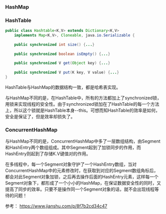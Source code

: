 

### HashMap

### HashTable

```java
public class Hashtable<K,V> extends Dictionary<K,V> 
    implements Map<K,V>, Cloneable, java.io.Serializable {
    
    public synchronized int size() {...}
 
    public synchronized boolean isEmpty() {...}
 
    public synchronized V get(Object key) {...}
 
    public synchronized V put(K key, V value) {...}
}
```

HashTable与HashMap的数据结构一致，都是哈希表实现。

与HashMap不同的是，在HashTable中，所有的方法都加上了synchronized锁，用锁来实现线程的安全性。由于synchronized锁加在了HashTable的每一个方法上，所以这个锁就是HashTable本身--this。可想而知HashTable的效率是如何，安全是保证了，但是效率却损失了。

### ConcurrentHashMap

与HashMap不同的是，ConcurrentHashMap中多了一层数组结构，由Segment和HashEntry两个数组组成。其中Segment起到了加锁同步的作用，而HashEntry则起到了存储K.V键值对的作用。

在多线程中，每一个Segment对象守护了一个HashEntry数组，当对ConcurrentHashMap中的元素修改时，在获取到对应的Segment数组角标后，都会对此Segment对象加锁，之后再去操作后面的HashEntry元素，这样每一个Segment对象下，都形成了一个小小的HashMap，在保证数据安全性的同时，又提高了同步的效率。只要不是操作同一个Segment对象的话，就不会出现线程等待的问题！





参考： https://www.jianshu.com/p/8f7b2cd34c47